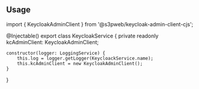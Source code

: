## Usage

import { KeycloakAdminClient } from '@s3pweb/keycloak-admin-client-cjs';

@Injectable()
export class KeycloakService {
    private readonly kcAdminClient: KeycloakAdminClient;

    constructor(logger: LoggingService) {
        this.log = logger.getLogger(KeycloackService.name);
        this.kcAdminClient = new KeycloakAdminClient();
    }

}
```
